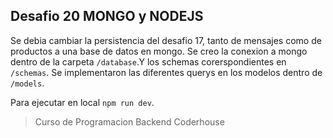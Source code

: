 ## Desafio 20 MONGO y NODEJS

Se debia cambiar la persistencia del desafio 17, tanto de mensajes como de productos a una base de datos en mongo.
Se creo la conexion a mongo dentro de la carpeta `/database`.Y los schemas corerspondientes en `/schemas`. Se implementaron las diferentes querys en los modelos dentro de `/models`.


Para ejecutar en local `npm run dev`.


>Curso de Programacion Backend Coderhouse
